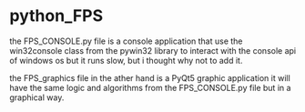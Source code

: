 # python_FPS

the FPS_CONSOLE.py file is a console application that use the win32console class from the pywin32 library to interact with the console api
of windows os but it runs slow, but i thought why not to add it.

the FPS_graphics file in the ather hand is a PyQt5 graphic application it will have the same logic and algorithms from the FPS_CONSOLE.py
file but in a graphical way.
